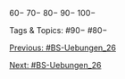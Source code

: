 60−
70−
80−
90−
100−

   Tags & Topics:
   #90−
   #80−

[Previous: #BS-Uebungen_26](BS-Uebungen_26.md)

[Next: #BS-Uebungen_26](BS-Uebungen_26.md)